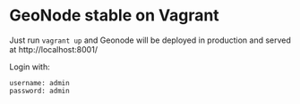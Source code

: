 # GeoNode stable on Vagrant

Just run `vagrant up` and Geonode will be deployed in production and served at http://localhost:8001/

Login with:
```
username: admin
password: admin
```
